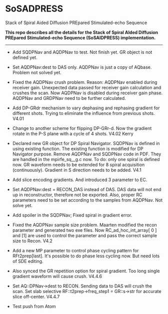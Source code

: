 # SoSADPRESS
Stack of Spiral Aided Diffusion PREpared Stimulated-echo Sequence

**This repo describes all the details for the Stack of Spiral AIded Diffusion PREpared Stimulated-echo Sequence (SoSAIDPRESS) implementation.**

---

* Add SQDPNav and AQDPNav to test. Not finish yet. GR object is not defined yet.

* Set AQDPNav:dest to DAS only. AQDPNav is just a copy of AQbase. Problem not solved yet.

* Fixed the AQDPNav crush problem. Reason: AQDPNav enabled during receiver gain. Unexpected data passed for receiver gain calculation and crushes the scan. Now AQDPNav is disabled during receiver gain phase.
AQDPNav and GRDPNav need to be further calculated.

* Add DP-GRdr mechanism to vary dephasing and rephasing gradient for different shots. Trying to eliminate the influence from previous shots. V4.01

* Change to another scheme for flipping DP-GRr-d. Now the gradient rotate in the P-S plane with a cycle of 4 shots.  V4.02 Kerry

* Declared new GR object for DP Spiral Navigator.
SQDPNav is defined in using existing function.
The existing function is modified for DP Navigator purpose.
Remove AQDPNav and SQDPNav code in PDF. They are handled in the mpirfe_sq__g.c now.
To do: only one spiral is defined now. GR waveform needs to be extended for 8 spiral acquisition (continuously).
Gradient in S direction needs to be added. V4.1

* Add slice encoding gradients. And introduced 3 parameter to EC.  

* Set AQDPNav:dest = RECON_DAS instead of DAS. DAS data will not end up in reconstructor, therefore not be exported.
Also, proper RC parameters need to be set according to the samples from AQDPNav. Not solve yet.

* Add spoiler in the SQDPNav; Fixed spiral in gradient error.

* Fixed the AQDPNav sample size problem. Maarten modified the recon parameter and generated two exe files. Now  RC_ad_hoc_int_array[ 0 ] and [1] are used to control the parameter and pass the correct sample size to Recon. V4.2

* Add a new MP parameter to control phase cycling pattern for RFt2prep[last]. It's possible to do phase less cycling now. But need lots of SDE editing.

* Also synced the GR repetition option for spiral gradient. Too long single gradient waveform will cause crush. V4.4.6

* Set AQ::DPNav->dest to RECON. Sending data to DAS will crush the scan.
Set slab selective RF::t2prep->freq_step1 = GR::s->str for accurate slice off-center. V4.4.7

* Test push from Atom
